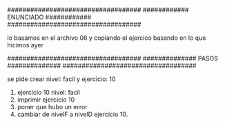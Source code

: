 ###################################
############ ENUNCIADO ############
###################################

lo basamos en el archivo 06 y copiando el ejercico
basando en lo que hicimos ayer


###################################
############## PASOS ##############
###################################

se pide crear nivel: facil y ejercicio: 10

1. ejercicio 10 nivel: facil
2. imprimir ejercicio 10
3. poner que hubo un error
4. cambiar de nivelF a nivelD ejercicio 10.